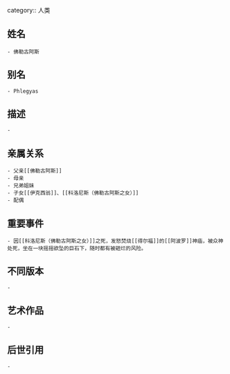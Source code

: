 category:: 人类
## 姓名
	- 佛勒古阿斯
## 别名
	- Phlegyas
## 描述
	-
## 亲属关系
	- 父亲[[佛勒古阿斯]]
	- 母亲
	- 兄弟姐妹
	- 子女[[伊克西翁]]、[[科洛尼斯（佛勒古阿斯之女）]]
	- 配偶
## 重要事件
	- 因[[科洛尼斯（佛勒古阿斯之女）]]之死，发怒焚烧[[得尔福]]的[[阿波罗]]神庙，被众神处死，坐在一块摇摇欲坠的巨石下，随时都有被砸烂的风险。
## 不同版本
	-
## 艺术作品
	-
## 后世引用
	-
